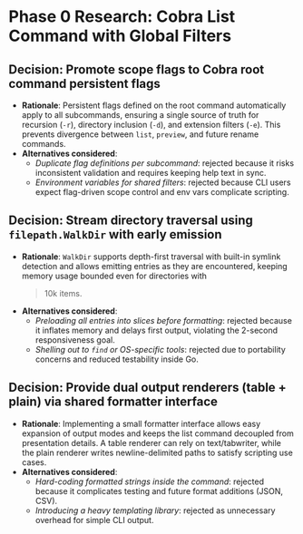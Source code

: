 # Phase 0 Research: Cobra List Command with Global Filters

## Decision: Promote scope flags to Cobra root command persistent flags
- **Rationale**: Persistent flags defined on the root command automatically apply to all
  subcommands, ensuring a single source of truth for recursion (`-r`), directory inclusion (`-d`),
  and extension filters (`-e`). This prevents divergence between `list`, `preview`, and future
  rename commands.
- **Alternatives considered**:
  - *Duplicate flag definitions per subcommand*: rejected because it risks inconsistent validation
    and requires keeping help text in sync.
  - *Environment variables for shared filters*: rejected because CLI users expect flag-driven scope
    control and env vars complicate scripting.

## Decision: Stream directory traversal using `filepath.WalkDir` with early emission
- **Rationale**: `WalkDir` supports depth-first traversal with built-in symlink detection and allows
  emitting entries as they are encountered, keeping memory usage bounded even for directories with
  >10k items.
- **Alternatives considered**:
  - *Preloading all entries into slices before formatting*: rejected because it inflates memory and
    delays first output, violating the 2-second responsiveness goal.
  - *Shelling out to `find` or OS-specific tools*: rejected due to portability concerns and reduced
    testability inside Go.

## Decision: Provide dual output renderers (table + plain) via shared formatter interface
- **Rationale**: Implementing a small formatter interface allows easy expansion of output modes and
  keeps the list command decoupled from presentation details. A table renderer can rely on
  text/tabwriter, while the plain renderer writes newline-delimited paths to satisfy scripting use
  cases.
- **Alternatives considered**:
  - *Hard-coding formatted strings inside the command*: rejected because it complicates testing and
    future format additions (JSON, CSV).
  - *Introducing a heavy templating library*: rejected as unnecessary overhead for simple CLI
    output.
